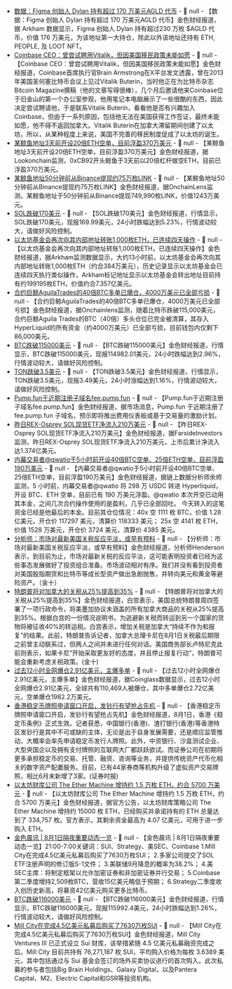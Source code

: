 - [数据：Figma 创始人 Dylan 持有超过 170 万美元AGLD 代币](https://intel.arkm.com/explorer/address/0x450638DaF0CAeDBdd9F8cb4A41Fa1b24788b123e) - 📰 null - 【数据：Figma 创始人 Dylan 持有超过 170 万美元AGLD 代币】金色财经报道，据 Arkham 数据显示，Figma 创始人 Dylan 持有超过230 万枚 $AGLD 代币，价值 176 万美元，为该地址第一大持仓，除此以外该地址还持有 ETH, PEOPLE, 及 LOOT NFT。
- [Coinbase CEO：曾尝试聘用Vitalik，但因美国移民政策未能如愿](https://x.com/brian_armstrong/status/1950581739174453251) - 📰 null - 【Coinbase CEO：曾尝试聘用Vitalik，但因美国移民政策未能如愿】金色财经报道，Coinbase首席执行官Brain Armstrong在X平台发文透露，曾在2013年美国圣何塞比特币会议上见过Vitalik Buterin，当时他正在为比特币杂志Bitcoin Magazine撰稿（他的文章写得很棒），几个月后邀请他来Coinbase位于旧金山的第一个办公室参观，他用笔记本电脑展示了一些很酷的东西，因此决定尝试聘请他，于是联系Vitalik Buterin，看看他是否有兴趣加入Coinbase，但由于一系列原因，包括他无法在美国获得工作签证，最终未能如愿，他不得不返回加拿大。Vitalik Buterin在加拿大滞留期间创建了以太坊，所以，从某种程度上来说，美国不完善的移民制度促成了以太坊的诞生。
- [某鲸鱼地址3天前开设20倍ETH空单，目前浮盈370万美元]() - 📰 null - 【某鲸鱼地址3天前开设20倍ETH空单，目前浮盈370万美元】金色财经报道，据Lookonchain监测，0xCB92开头鲸鱼于3天前以20倍杠杆做空ETH，目前已浮盈370万美元。
- [某鲸鱼地址50分钟前从Binance提现约75万枚LINK]() - 📰 null - 【某鲸鱼地址50分钟前从Binance提现约75万枚LINK】金色财经报道，据OnchainLens监测，某鲸鱼地址于50分钟前从Binance提现749,990枚LINK，价值1243万美元。
- [SOL跌破170美元]() - 📰 null - 【SOL跌破170美元】金色财经报道，行情显示，SOL跌破170美元，现报169.99美元，24小时跌幅达到5.23%，行情波动较大，请做好风险控制。
- [以太坊基金会再次向其内部地址转账1,000枚ETH，已连续四天操作](https://intel.arkm.com/explorer/entity/ethereum-foundation) - 📰 null - 【以太坊基金会再次向其内部地址转账1,000枚ETH，已连续四天操作】金色财经报道，据Arkham监测数据显示，大约13小时前，以太坊基金会再次向其内部地址转账1,000枚ETH（约合384万美元），历史记录显示以太坊基金会已连续四天执行类似操作，Arkham标记地址显示以太坊基金会转出地址目前持有约199195枚ETH，价值约合7.357亿美元。
- [合约巨鲸AguilaTrades的40倍BTC多单已爆仓，4000万美元已全部亏损]() - 📰 null - 【合约巨鲸AguilaTrades的40倍BTC多单已爆仓，4000万美元已全部亏损】金色财经报道，据Onchainlens监测，随着比特币跌破115,000美元，合约巨鲸Aguila Trades的BTC（40倍）多头仓位已完全被清算，其存入HyperLiquid的所有资金（约4000万美元）已全部亏损，目前钱包内仅剩下86,000美元。
- [BTC跌破115000美元]() - 📰 null - 【BTC跌破115000美元】金色财经报道，行情显示，BTC跌破115000美元，现报114982.01美元，24小时跌幅达到2.96%，行情波动较大，请做好风险控制。
- [TON跌破3.5美元]() - 📰 null - 【TON跌破3.5美元】金色财经报道，行情显示，TON跌破3.5美元，现报3.49美元，24小时涨幅达到1.16%，行情波动较大，请做好风险控制。
- [Pump.fun于近期注册子域名fee.pump.fun]() - 📰 null - 【Pump.fun于近期注册子域名fee.pump.fun】金色财经报道，据市场消息，Pump.fun 于近期注册了 fee.pump.fun 子域名，预示即将推出费用仪表板或基于交易量的激励计划。
- [昨日REX-Osprey SOL现货ETF净流入210万美元]() - 📰 null - 【昨日REX-Osprey SOL现货ETF净流入210万美元】金色财经报道，据FarsideInvestors监测，昨日REX-Osprey SOL现货ETF净流入210万美元，上市后累计净流入达1.374亿美元。
- [内幕交易者@qwatio于5小时前开设40倍BTC空单、25倍ETH空单，目前浮盈190万美元]() - 📰 null - 【内幕交易者@qwatio于5小时前开设40倍BTC空单、25倍ETH空单，目前浮盈190万美元】金色财经报道，据链上数据分析师余烬监测，5 小时前，内幕交易者@qwatio 将 298 万 USDC 转进 Hyperliquid，开设 BTC、ETH 空单，目前已有 190 万美元浮盈。@qwatio 本次开空已动用其本金，之间几次合约操作使用的是盈利，几乎已全部回吐。 
今天转入的这笔资金已经是他最后的本金。目前其仓位情况：40x 空 1111 枚 BTC，价值 1.28 亿美元，开仓价 117297 美元，清算价 118333 美元；  25x 空 4141 枚 ETH，价值 1528 万美元，开仓价 3724 美元，清算价 4385 美元。
- [分析师：市场对最新美国关税反应平淡，或早有预料]() - 📰 null - 【分析师：市场对最新美国关税反应平淡，或早有预料】金色财经报道，分析师Henderson表示，到目前为止，市场对最新关税的反应平淡，这可能表明投资者已经为这些事态发展做好了投资组合准备。市场波动相对有序。我们并没有看到投资者对美国股指期货和比特币等成长型资产做出急剧抛售，并转向美元和黄金等避险资产。（金十）
- [特朗普将对加拿大的关税从25%提高到35%]() - 📰 null - 【特朗普将对加拿大的关税从25%提高到35%】金色财经报道，白宫表示，美国总统特朗普周四签署了一项行政命令，将美墨加协议未涵盖的所有加拿大商品的关税从25%提高到35%。根据白宫的一份情况说明书，为逃避新关税而转运到另一个国家的货物将被征收40%的转运税。白宫表示，增加关税是加拿大“持续不作为和报复”的结果。此前，特朗普告诉记者，加拿大总理卡尼在8月1日关税最后期限之前曾主动联系过，但两人之间并未进行任何对话。美国商务部长卢特尼克此前则表示，如果卡尼“开始采取更友好的态度，并且停止报复行动”，特朗普可能会重新考虑关税政策。(金十)
- [过去12小时全网爆仓2.91亿美元，主爆多单]() - 📰 null - 【过去12小时全网爆仓2.91亿美元，主爆多单】金色财经报道，据Coinglass数据显示，过去12小时全网爆仓2.91亿美元，全球共有110,469人被爆仓，其中多单爆仓2.72亿美元，空单爆仓1982.2万美元。
- [香港稳定币牌照申请窗口开启，发钞行有望抢占先机]() - 📰 null - 【香港稳定币牌照申请窗口开启，发钞行有望抢占先机】金色财经报道，8月1日，香港《稳定币条例》正式生效。记者获悉，中国银行(香港)、渣打银行(香港)等香港特区发钞行是其中不可或缺的主体，无论是出于自身发展需要，还是顺应监管推动，大概率会率先申请稳定币发行人牌照。此外，中资银行、沙盒测试企业、大型央国企以及拥有支付牌照的互联网大厂都跃跃欲试。而证券公司在初期将更多承担稳定币的交易、托管、融资、咨询等业务，并提供传统资产代币化相关的数字资产配置服务。目前，已有44家券商等机构升级了虚拟资产交易牌照，相比6月末新增了3家。(证券时报)
- [以太坊财库公司 The Ether Machine 增持约 1.5 万枚 ETH，约合 5700 万美元]() - 📰 null - 【以太坊财库公司 The Ether Machine 增持约 1.5 万枚 ETH，约合 5700 万美元】金色财经报道，据官方公告，以太坊财库策略公司 The Ether Machine 增持约 15000 枚 ETH，已经购买并承诺持有的 ETH 总量达到了 334,757 枚。官方表示，其剩余资金最高为 4.07 亿美元，可用于进一步购入 ETH。
- [金色晨讯 | 8月1日隔夜重要动态一览]() - 📰 null - 【金色晨讯 | 8月1日隔夜重要动态一览】21:00-7:00关键词：SUI、Strategy、美SEC、Coinbase 
1.Mill City在完成4.5亿美元私募后购买了7630万枚SUI； 
2.多家公司提交了SOL ETF注册声明的修订版S-1文件； 
3.美联储9月降息的概率为38.2%； 
4.美SEC主席：将制定框架以允许加密证券和非加密证券并行交易； 
5.Coinbase第二季度增持2,509枚BTC，营收15亿美元略低于预期； 
6.Strategy二季度收入创历史新高，将募资42亿美元购买更多比特币。
- [BTC跌破116000美元]() - 📰 null - 【BTC跌破116000美元】金色财经报道，行情显示，BTC跌破116000美元，现报115992.4美元，24小时跌幅达到1.26%，行情波动较大，请做好风险控制。
- [Mill City在完成4.5亿美元私募后购买了7630万枚SUI](https://www.theblock.co/post/365147/short-term-lender-mill-city-buys-76-3-million-sui-after-closing-450-million-private-placement) - 📰 null - 【Mill City在完成4.5亿美元私募后购买了7630万枚SUI】金色财经报道，Mill City Ventures III 已正式设立 Sui 财库，该举措紧随 4.5 亿美元私募融资完成之后。Mill City 目前共持有 76,271,187 枚 SUI，平均购入价格为每枚 3.6389 美元，其中包括通过与 Sui 基金会签订的场外买卖协议进行的首次购入。此次私募的参与者包括Big Brain Holdings、Galaxy Digital，以及Pantera Capital、M2、Electric Capital和GSR等投资机构。
